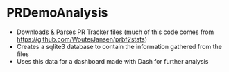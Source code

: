 # PRDemoAnalysis
* Downloads & Parses PR Tracker files (much of this code comes from https://github.com/WouterJansen/prbf2stats)
* Creates a sqlite3 database to contain the information gathered from the files
* Uses this data for a dashboard made with Dash for further analysis
